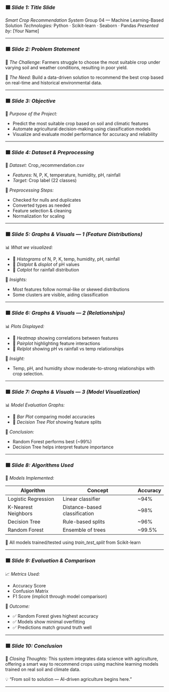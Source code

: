 ### 🟩 *Slide 1: Title Slide*

*Smart Crop Recommendation System*
Group 04 — Machine Learning-Based Solution
*Technologies:* Python · Scikit-learn · Seaborn · Pandas
*Presented by:* \[Your Name]

---

### 🟩 *Slide 2: Problem Statement*

🌾 *The Challenge:*
Farmers struggle to choose the most suitable crop under varying soil and weather conditions, resulting in poor yield.

🧠 *The Need:*
Build a data-driven solution to recommend the best crop based on real-time and historical environmental data.

---

### 🟩 *Slide 3: Objective*

🎯 *Purpose of the Project:*

* Predict the most suitable crop based on soil and climatic features
* Automate agricultural decision-making using classification models
* Visualize and evaluate model performance for accuracy and reliability

---

### 🟩 *Slide 4: Dataset & Preprocessing*

📂 *Dataset:* Crop_recommendation.csv

* *Features:* N, P, K, temperature, humidity, pH, rainfall
* *Target:* Crop label (22 classes)

🧼 *Preprocessing Steps:*

* Checked for nulls and duplicates
* Converted types as needed
* Feature selection & cleaning
* Normalization for scaling

---

### 🟩 *Slide 5: Graphs & Visuals — 1 (Feature Distributions)*

📊 *What we visualized:*

* 🔷 *Histograms* of N, P, K, temp, humidity, pH, rainfall
* 🔷 *Distplot* & *displot* of pH values
* 🔷 *Catplot* for rainfall distribution

🧠 *Insights:*

* Most features follow normal-like or skewed distributions
* Some clusters are visible, aiding classification

---

### 🟩 *Slide 6: Graphs & Visuals — 2 (Relationships)*

📊 *Plots Displayed:*

* 🔷 *Heatmap* showing correlations between features
* 🔷 *Pairplot* highlighting feature interactions
* 🔷 *Relplot* showing pH vs rainfall vs temp relationships

🧠 *Insight:*

* Temp, pH, and humidity show moderate-to-strong relationships with crop selection.

---

### 🟩 *Slide 7: Graphs & Visuals — 3 (Model Visualization)*

📊 *Model Evaluation Graphs:*

* 🔷 *Bar Plot* comparing model accuracies
* 🔷 *Decision Tree Plot* showing feature splits

🧠 *Conclusion:*

* Random Forest performs best (\~99%)
* Decision Tree helps interpret feature importance

---

### 🟩 *Slide 8: Algorithms Used*

🤖 *Models Implemented:*

| Algorithm           | Concept                       | Accuracy |
| ------------------- | ----------------------------- | -------- |
| Logistic Regression | Linear classifier             | \~94%    |
| K-Nearest Neighbors | Distance-based classification | \~98%    |
| Decision Tree       | Rule-based splits             | \~96%    |
| Random Forest       | Ensemble of trees             | \~99.5%  |

📍 All models trained/tested using *train\_test\_split* from Scikit-learn

---

### 🟩 *Slide 9: Evaluation & Comparison*

📈 *Metrics Used:*

* Accuracy Score
* Confusion Matrix
* F1 Score (implicit through model comparison)

🧪 *Outcome:*

* ✅ Random Forest gives highest accuracy
* ✅ Models show minimal overfitting
* ✅ Predictions match ground truth well

---

### 🟩 *Slide 10: Conclusion*

🌱 *Closing Thoughts:*
This system integrates data science with agriculture, offering a smart way to recommend crops using machine learning models trained on real soil and climate data.

💡 “From soil to solution — AI-driven agriculture begins here.”

---
